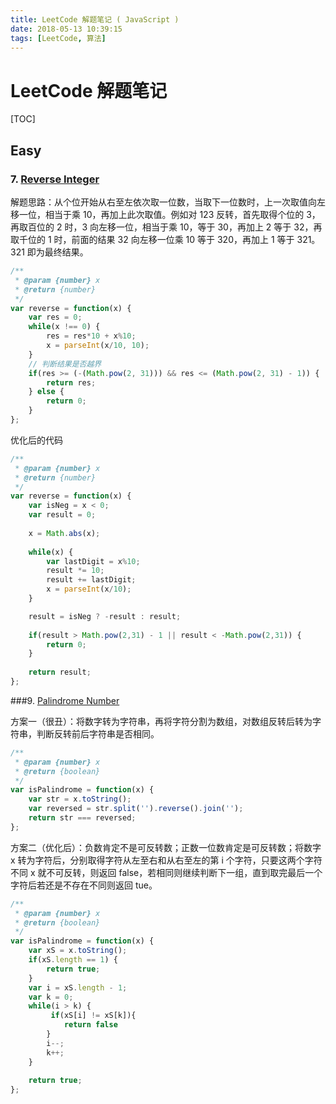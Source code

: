 ```yaml
---
title: LeetCode 解题笔记 ( JavaScript )
date: 2018-05-13 10:39:15
tags: [LeetCode, 算法]
---
```


# LeetCode 解题笔记

[TOC]

## Easy

### 7. [Reverse Integer](https://leetcode.com/problems/reverse-integer/description/)

解题思路：从个位开始从右至左依次取一位数，当取下一位数时，上一次取值向左移一位，相当于乘 10，再加上此次取值。例如对 123 反转，首先取得个位的 3，再取百位的 2 时，3 向左移一位，相当于乘 10，等于 30，再加上 2 等于 32，再取千位的 1 时，前面的结果 32 向左移一位乘 10 等于 320，再加上 1 等于 321。321 即为最终结果。

```javascript
/**
 * @param {number} x
 * @return {number}
 */
var reverse = function(x) {
    var res = 0;
    while(x !== 0) {
        res = res*10 + x%10;
        x = parseInt(x/10, 10);
    }
    // 判断结果是否越界
    if(res >= (-(Math.pow(2, 31))) && res <= (Math.pow(2, 31) - 1)) {
        return res;
    } else {
        return 0;
    }
};
```

优化后的代码

```javascript
/**
 * @param {number} x
 * @return {number}
 */
var reverse = function(x) {
    var isNeg = x < 0;
    var result = 0;
    
    x = Math.abs(x);
    
    while(x) {
        var lastDigit = x%10;
        result *= 10;
        result += lastDigit;
        x = parseInt(x/10);
    }

    result = isNeg ? -result : result;
    
    if(result > Math.pow(2,31) - 1 || result < -Math.pow(2,31)) {
        return 0;
    }
    
    return result;
};
```

###9. [Palindrome Number](https://leetcode.com/problems/palindrome-number/description/) 

方案一（很丑）：将数字转为字符串，再将字符分割为数组，对数组反转后转为字符串，判断反转前后字符串是否相同。

```javascript
/**
 * @param {number} x
 * @return {boolean}
 */
var isPalindrome = function(x) {
    var str = x.toString();
    var reversed = str.split('').reverse().join('');
    return str === reversed;
};
```

方案二（优化后）：负数肯定不是可反转数；正数一位数肯定是可反转数；将数字 x 转为字符后，分别取得字符从左至右和从右至左的第 i 个字符，只要这两个字符不同 x 就不可反转，则返回 false，若相同则继续判断下一组，直到取完最后一个字符后若还是不存在不同则返回 tue。

```javascript
/**
 * @param {number} x
 * @return {boolean}
 */
var isPalindrome = function(x) {
    var xS = x.toString();
    if(xS.length == 1) {
        return true;
    }
    var i = xS.length - 1;
    var k = 0;
    while(i > k) {
         if(xS[i] != xS[k]){
            return false
        }
        i--;
        k++;
    }
    
    return true;
};
```

